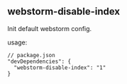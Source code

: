## webstorm-disable-index

Init default webstorm config.

usage:

```
// package.json
"devDependencies": {
  "webstorm-disable-index": "1"
}

```

